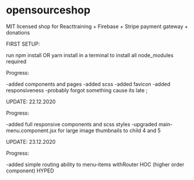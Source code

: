 # opensourceshop
MIT licensed shop for Reacttraining + Firebase + Stripe payment gateway + donations

FIRST SETUP:

run 
npm install OR yarn install
in a terminal to install all node_modules required

Progress:

-added components and pages
-added scss
-added favicon
-added responsiveness
-probably forgot something cause its late ;

UPDATE: 22.12.2020

Progress:

-added full responsive components and scss styles
-upgraded main-menu.component.jsx for large image thumbnails to child 4 and 5

UPDATE: 23.12.2020

Progress:

-added simple routing ability to menu-items withRouter HOC (higher order component)
HYPED
        
